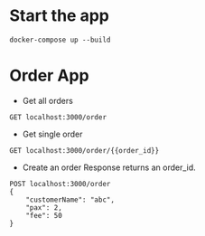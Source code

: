 # Start the app

```
docker-compose up --build
```

# Order App 

- Get all orders
```
GET localhost:3000/order
```

- Get single order
```
GET localhost:3000/order/{{order_id}}
```

- Create an order
Response returns an order_id.
```
POST localhost:3000/order
{
    "customerName": "abc",
    "pax": 2,
    "fee": 50
}
```